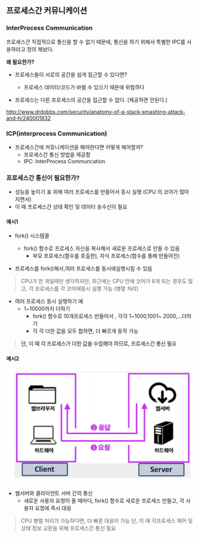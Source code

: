 ## 프로세스간 커뮤니케이션

### InterProcess Communication

프로세스간 직접적으로 통신을 할 수 없기 때문에, 
통신을 하기 위해서 특별한 IPC를 사용하라고 정의 해놨다.

**왜 필요한가?**
* 프로세스들이 서로의 공간을 쉽게 접근할 수 있다면? 
    * 프로세스 데이터/코드가 바뀔 수 있으기 때문에 위험하다

* 프로세스는 다른 프로세스의 공간을 접근할 수 없다. (제공하면 안된다.)
  
http://www.drdobbs.com/security/anatomy-of-a-stack-smashing-attack-and-h/240001832


### ICP(interprocess Communication)

* 프로세스간에 커뮤니케이션을 해야한다면 어떻게 해야할까?
    * 프로세스간 통신 방법을 제공함
    * IPC: InterProcess Communcation


### 프로세스간 통신이 필요한가?

* 성능을 높이기 표 위해 여러 프로세스를 만들어서 동시 실행 (CPU 의 코어가 많아 지면서)
* 이 때 프로세스간 상태 확인 및 데이터 송수신이 필요

#### 예시1
* fork() 시스템콜
    * fork() 함수로 프로세스 자신을 복사해서 새로운 프로세스로 만들 수 있음
        * 부모 프로세스(함수를 호출한), 자식 프로세스(함수를 통해 만들어진)
  
* 프로세스를 fork()해서,여러 프로세스를 동시에실행시킬 수 있음
>   CPU가 한 개일때만 생각하지만,
>  최근에는 CPU 안에 코어가 8개 되는 경우도 많고, 각 프로세스를 각 코어에동시 실행 가능 (병렬 처리)

* 여러 프로세스 동시 실행하기 예
    * 1~10000까지 더하기
        * fork() 함수로 10개프로세스 만들어서 , 각각 1~1000,1001~ 2000,…더하기
        * 각 각 더한 값을 모두 합하면, 더 빠르게 동작 가능
  
> **단, 이 때 각 프로세스가 더한 값을 수집해야 하므로, 프로세스간 통신 필요**

#### 예시2

![클라이언트와 서버](img/29-1.png)

* 웹서버와 클라이언트 서버 간의 통신
    * 새로운 사용자 요청이 올 때마다, fork() 함수로 새로운 프로세스 만들고, 각 사용자 요청에 즉시 대응
> CPU 병렬 처리가 가능하다면, 더 빠른 대응이 가능
> 단, 이 때 각프로세스 제어 및 상태 정보 교환을 위해 프로세스간 통신 필요